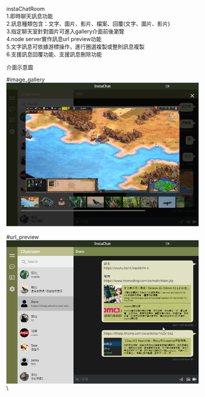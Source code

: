 instaChatRoom\
1.即時聊天訊息功能\
2.訊息種類包含：文字、圖片、影片、檔案、回覆(文字、圖片、影片)\
3.指定聊天室針對圖片可進入gallery介面前後瀏覽\
4.node server實作訊息url preview功能\
5.文字訊息可依據游標操作，進行圈選複製或整則訊息複製\
6.支援訊息回覆功能、支援訊息刪除功能



介面示意圖

#image_gallery\
![image](https://github.com/knighttkey/react-instachat-firebase/blob/ab8b1a0576b651cad48163d460372ce22b175879/image_gallery.png)\
\
#url_preview\
![image](https://github.com/knighttkey/react-instachat-firebase/blob/ab8b1a0576b651cad48163d460372ce22b175879/url_preview.png)\

